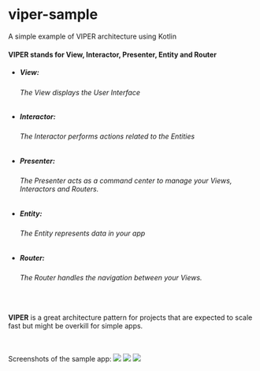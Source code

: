 # viper-sample
A simple example of VIPER architecture using Kotlin

<h4>VIPER stands for View, Interactor, Presenter, Entity and Router</h4>

<ul>  
  <li>
    <h5>View: <h6>The View displays the User Interface</h6></h5>
  </li>
  
  <li>
    <h5>Interactor: <h6>The Interactor performs actions related to the Entities</h6></h5>
  </li>
  
  <li>
    <h5>Presenter: <h6>The Presenter acts as a command center to manage your Views, Interactors and Routers.</h6></h5>
  </li>
  <li>
    <h5>Entity: <h6>The Entity represents data in your app</h6></h5>
  </li>
  <li>
    <h5>Router: <h6>The Router handles the navigation between your Views.</h6></h5>
  </li>
</ul>

<br />
<p><b>VIPER</b> is a great architecture pattern for projects that are expected to scale fast but
might be overkill for simple apps.</p>
<br />
<br />
Screenshots of the sample app:
<img src="./screenchots/1.jfif" />
<img src="./screenchots/2.jfif" />
<img src="./screenchots/3.jfif" />
